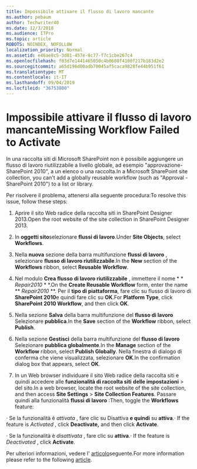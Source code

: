 ```yaml
---
title: Impossibile attivare il flusso di lavoro mancante
ms.author: pebaum
author: Techwriter40
ms.date: 12/3/2018
ms.audience: ITPro
ms.topic: article
ROBOTS: NOINDEX, NOFOLLOW
localization_priority: Normal
ms.assetid: e46ae8c5-3d81-457e-8c77-f7c1cbe267c4
ms.openlocfilehash: f03d7e1441465050c4b0608f4100f217b183d2e2
ms.sourcegitcommit: a65d196d00adb70045af5caca9828fe44b951f61
ms.translationtype: MT
ms.contentlocale: it-IT
ms.lasthandoff: 09/04/2019
ms.locfileid: "36753800"
---
```

# <a name="missing-workflow-failed-to-activate"></a><span data-ttu-id="98dbe-102">Impossibile attivare il flusso di lavoro mancante</span><span class="sxs-lookup"><span data-stu-id="98dbe-102">Missing Workflow Failed to Activate</span></span>

<span data-ttu-id="98dbe-103">In una raccolta siti di Microsoft SharePoint non è possibile aggiungere un flusso di lavoro riutilizzabile a livello globale, ad esempio "approvazione-SharePoint 2010", a un elenco o una raccolta.</span><span class="sxs-lookup"><span data-stu-id="98dbe-103">In a Microsoft SharePoint site collection, you can't add a globally reusable workflow (such as "Approval - SharePoint 2010") to a list or library.</span></span>
  
<span data-ttu-id="98dbe-104">Per risolvere il problema, attenersi alla seguente procedura:</span><span class="sxs-lookup"><span data-stu-id="98dbe-104">To resolve this issue, follow these steps:</span></span> 
  
1. <span data-ttu-id="98dbe-105">Aprire il sito Web radice della raccolta siti in SharePoint Designer 2013.</span><span class="sxs-lookup"><span data-stu-id="98dbe-105">Open the root website of the site collection in SharePoint Designer 2013.</span></span>
  
2. <span data-ttu-id="98dbe-106">In **oggetti sito**selezionare **flussi di lavoro**.</span><span class="sxs-lookup"><span data-stu-id="98dbe-106">Under **Site Objects**, select **Workflows**.</span></span> 
  
3. <span data-ttu-id="98dbe-107">Nella **nuova** sezione della barra multifunzione **flussi di lavoro** , selezionare **flusso di lavoro riutilizzabile**.</span><span class="sxs-lookup"><span data-stu-id="98dbe-107">In the **New** section of the **Workflows** ribbon, select **Reusable Workflow**.</span></span> 
  
4. <span data-ttu-id="98dbe-108">Nel modulo **Crea flusso di lavoro riutilizzabile** , immettere il nome \* \* *Repair2010* \* \*.</span><span class="sxs-lookup"><span data-stu-id="98dbe-108">On the **Create Reusable Workflow** form, enter the name \*\* *Repair2010* \*\*.</span></span> <span data-ttu-id="98dbe-109">Per il **tipo di piattaforma**, fare clic su flusso di lavoro di **SharePoint 2010**e quindi fare clic su **OK**.</span><span class="sxs-lookup"><span data-stu-id="98dbe-109">For **Platform Type**, click **SharePoint 2010 Workflow**, and then click **OK**.</span></span> 
  
1. <span data-ttu-id="98dbe-110">Nella sezione **Salva** della barra multifunzione del **flusso di lavoro** Selezionare **pubblica**.</span><span class="sxs-lookup"><span data-stu-id="98dbe-110">In the **Save** section of the **Workflow** ribbon, select **Publish**.</span></span> 
  
2. <span data-ttu-id="98dbe-111">Nella sezione **Gestisci** della barra multifunzione del **flusso di lavoro** Selezionare **pubblica globalmente**.</span><span class="sxs-lookup"><span data-stu-id="98dbe-111">In the **Manage** section of the **Workflow** ribbon, select **Publish Globally**.</span></span> <span data-ttu-id="98dbe-112">Nella finestra di dialogo di conferma che viene visualizzata, selezionare **OK**.</span><span class="sxs-lookup"><span data-stu-id="98dbe-112">In the confirmation dialog box that appears, select **OK**.</span></span> 
  
3. <span data-ttu-id="98dbe-113">In un Web browser individuare il sito Web radice della raccolta siti e quindi accedere alle **funzionalità di raccolta siti** **delle impostazioni** \> del sito.</span><span class="sxs-lookup"><span data-stu-id="98dbe-113">In a web browser, locate the root website of the site collection, and then access **Site Settings** \> **Site Collection Features**.</span></span> <span data-ttu-id="98dbe-114">Passare quindi alla funzionalità **flussi di lavoro** :</span><span class="sxs-lookup"><span data-stu-id="98dbe-114">Then, toggle the **Workflows** feature:</span></span> 
  
<span data-ttu-id="98dbe-115">· Se la funzionalità è *attivata* , fare clic su Disattiva **e quindi** su **attiva**.</span><span class="sxs-lookup"><span data-stu-id="98dbe-115">· If the feature is  *Activated*  , click **Deactivate,** and then click **Activate**.</span></span> 
  
<span data-ttu-id="98dbe-116">· Se la funzionalità è *disattivata* , fare clic su **attiva**.</span><span class="sxs-lookup"><span data-stu-id="98dbe-116">· If the feature is  *Deactivated*  , click **Activate**.</span></span> 
  
<span data-ttu-id="98dbe-117">Per ulteriori informazioni, vedere l' [articolo](https://go.microsoft.com/fwlink/?linkid=2047770&amp;clcid=0x409)seguente.</span><span class="sxs-lookup"><span data-stu-id="98dbe-117">For more information please refer to the following [article](https://go.microsoft.com/fwlink/?linkid=2047770&amp;clcid=0x409).</span></span>
  


